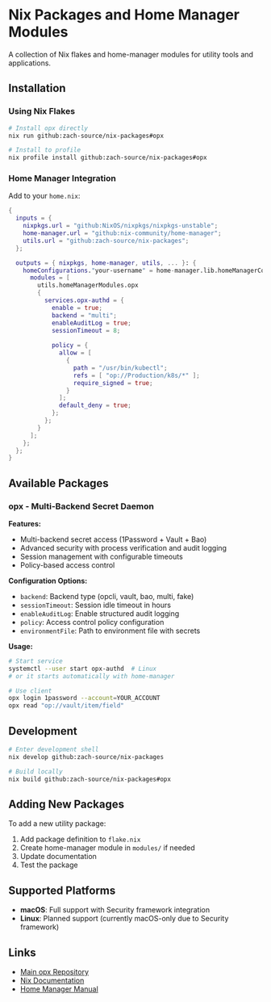 # Nix Packages and Home Manager Modules

A collection of Nix flakes and home-manager modules for utility tools and applications.

## Installation

### Using Nix Flakes

```bash
# Install opx directly
nix run github:zach-source/nix-packages#opx

# Install to profile
nix profile install github:zach-source/nix-packages#opx
```

### Home Manager Integration

Add to your `home.nix`:

```nix
{
  inputs = {
    nixpkgs.url = "github:NixOS/nixpkgs/nixpkgs-unstable";
    home-manager.url = "github:nix-community/home-manager";
    utils.url = "github:zach-source/nix-packages";
  };

  outputs = { nixpkgs, home-manager, utils, ... }: {
    homeConfigurations."your-username" = home-manager.lib.homeManagerConfiguration {
      modules = [
        utils.homeManagerModules.opx
        {
          services.opx-authd = {
            enable = true;
            backend = "multi";
            enableAuditLog = true;
            sessionTimeout = 8;
            
            policy = {
              allow = [
                {
                  path = "/usr/bin/kubectl";
                  refs = [ "op://Production/k8s/*" ];
                  require_signed = true;
                }
              ];
              default_deny = true;
            };
          };
        }
      ];
    };
  };
}
```

## Available Packages

### opx - Multi-Backend Secret Daemon

**Features:**
- Multi-backend secret access (1Password + Vault + Bao)
- Advanced security with process verification and audit logging
- Session management with configurable timeouts
- Policy-based access control

**Configuration Options:**
- `backend`: Backend type (opcli, vault, bao, multi, fake)
- `sessionTimeout`: Session idle timeout in hours
- `enableAuditLog`: Enable structured audit logging
- `policy`: Access control policy configuration
- `environmentFile`: Path to environment file with secrets

**Usage:**
```bash
# Start service
systemctl --user start opx-authd  # Linux
# or it starts automatically with home-manager

# Use client
opx login 1password --account=YOUR_ACCOUNT
opx read "op://vault/item/field"
```

## Development

```bash
# Enter development shell
nix develop github:zach-source/nix-packages

# Build locally
nix build github:zach-source/nix-packages#opx
```

## Adding New Packages

To add a new utility package:

1. Add package definition to `flake.nix`
2. Create home-manager module in `modules/` if needed
3. Update documentation
4. Test the package

## Supported Platforms

- **macOS**: Full support with Security framework integration
- **Linux**: Planned support (currently macOS-only due to Security framework)

## Links

- [Main opx Repository](https://github.com/zach-source/opx)
- [Nix Documentation](https://nixos.org/manual/nix/stable/)
- [Home Manager Manual](https://nix-community.github.io/home-manager/)